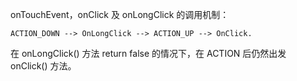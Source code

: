 onTouchEvent，onClick 及 onLongClick 的调用机制：


	ACTION_DOWN --> OnLongClick --> ACTION_UP --> OnClick.


在 onLongClick() 方法 return false 的情况下，在 ACTION 后仍然出发 onClick() 方法。

​	     